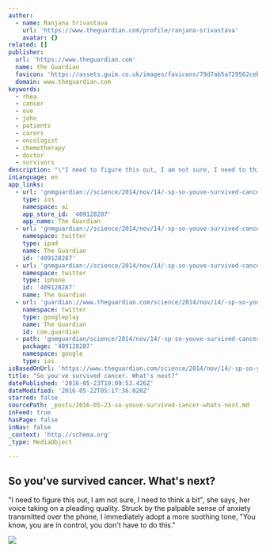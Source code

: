 ```yaml
---
author:
  - name: Ranjana Srivastava
    url: 'https://www.theguardian.com/profile/ranjana-srivastava'
    avatar: {}
related: []
publisher:
  url: 'https://www.theguardian.com'
  name: the Guardian
  favicon: 'https://assets.guim.co.uk/images/favicons/79d7ab5a729562cebca9c6a13c324f0e/32x32.ico'
  domain: www.theguardian.com
keywords:
  - rhea
  - cancer
  - eve
  - john
  - patients
  - carers
  - oncologist
  - chemotherapy
  - doctor
  - survivors
description: "\"I need to figure this out, I am not sure, I need to think a bit\", she says, her voice taking on a pleading quality. Struck by the palpable sense of anxiety transmitted over the phone, I immediately adopt a more soothing tone, \"You know, you are in control, you don't have to do this.\""
inLanguage: en
app_links:
  - url: 'gnmguardian://science/2014/nov/14/-sp-so-youve-survived-cancer-but-whats-next?contenttype=Article&source=applinks'
    type: ios
    namespace: ai
    app_store_id: '409128287'
    app_name: The Guardian
  - url: 'gnmguardian://science/2014/nov/14/-sp-so-youve-survived-cancer-but-whats-next?contenttype=Article&source=twitter'
    namespace: twitter
    type: ipad
    name: The Guardian
    id: '409128287'
  - url: 'gnmguardian://science/2014/nov/14/-sp-so-youve-survived-cancer-but-whats-next?contenttype=Article&source=twitter'
    namespace: twitter
    type: iphone
    id: '409128287'
    name: The Guardian
  - url: 'guardian://www.theguardian.com/science/2014/nov/14/-sp-so-youve-survived-cancer-but-whats-next'
    namespace: twitter
    type: googleplay
    name: The Guardian
    id: com.guardian
  - path: 'gnmguardian/science/2014/nov/14/-sp-so-youve-survived-cancer-but-whats-next?contenttype=Article&source=google'
    package: '409128287'
    namespace: google
    type: ios
isBasedOnUrl: 'https://www.theguardian.com/science/2014/nov/14/-sp-so-youve-survived-cancer-but-whats-next?CMP=share_btn_link'
title: "So you've survived cancer. What's next?"
datePublished: '2016-05-23T10:09:53.426Z'
dateModified: '2016-05-22T05:17:36.020Z'
starred: false
sourcePath: _posts/2016-05-23-so-youve-survived-cancer-whats-next.md
inFeed: true
hasPage: false
inNav: false
_context: 'http://schema.org'
_type: MediaObject

---
```

<article style=""><h1>So you've survived cancer. What's next?</h1><p>"I need to figure this out, I am not sure, I need to think a bit", she says, her voice taking on a pleading quality. Struck by the palpable sense of anxiety transmitted over the phone, I immediately adopt a more soothing tone, "You know, you are in control, you don't have to do this."</p><img src="https://i.guim.co.uk/img/static/sys-images/Guardian/Pix/pictures/2014/11/14/1415923651431/01546298-9738-4e78-9f18-21fd934590ec-2060x1236.jpeg?w=1200&amp;q=55&amp;auto=format&amp;usm=12&amp;fit=max&amp;s=b193802bea974b2564534179a6f857ba" /></article>